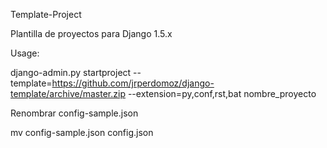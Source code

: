 Template-Project

Plantilla de proyectos para Django 1.5.x

Usage:

django-admin.py startproject --template=https://github.com/jrperdomoz/django-template/archive/master.zip --extension=py,conf,rst,bat nombre_proyecto

Renombrar config-sample.json

mv config-sample.json config.json

